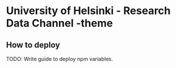 # University of Helsinki - Research Data Channel -theme #

## How to deploy ##

TODO: Write guide to deploy npm variables.
